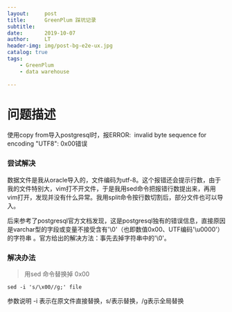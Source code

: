 ```yaml
---
layout:     post
title:      GreenPlum 踩坑记录
subtitle:   
date:       2019-10-07
author:     LT
header-img: img/post-bg-e2e-ux.jpg
catalog: true
tags:
    - GreenPlum
    - data warehouse
    
---
```


# 问题描述

使用copy from导入postgresql时，报ERROR:  invalid byte sequence for encoding "UTF8": 0x00错误

### 尝试解决
数据文件是我从oracle导入的，文件编码为utf-8。这个报错还会提示行数，由于我的文件特别大，vim打不开文件，于是我用sed命令把报错行数提出来，再用vim打开，发现并没有什么异常。我用split命令按行数切割后，部分文件也可以导入。

后来参考了postgresql官方文档发现，这是postgresql独有的错误信息，直接原因是varchar型的字段或变量不接受含有'\0'（也即数值0x00、UTF编码'\u0000'）的字符串 。官方给出的解决方法：事先去掉字符串中的'\0'。

### 解决办法
>用sed 命令替换掉 0x00 

	sed -i 's/\x00//g;' file
参数说明 -i 表示在原文件直接替换，s/表示替换，/g表示全局替换